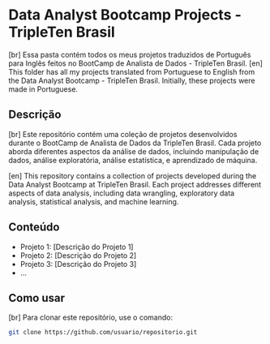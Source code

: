 # Data Analyst Bootcamp Projects - TripleTen Brasil

[br] Essa pasta contém todos os meus projetos traduzidos de Português para Inglês feitos no BootCamp de Analista de Dados - TripleTen Brasil. 
[en] This folder has all my projects translated from Portuguese to English from the Data Analyst Bootcamp - TripleTen Brasil. Initially, these projects were made in Portuguese.

## Descrição

[br] Este repositório contém uma coleção de projetos desenvolvidos durante o BootCamp de Analista de Dados da TripleTen Brasil. Cada projeto aborda diferentes aspectos da análise de dados, incluindo manipulação de dados, análise exploratória, análise estatística, e aprendizado de máquina.

[en] This repository contains a collection of projects developed during the Data Analyst Bootcamp at TripleTen Brasil. Each project addresses different aspects of data analysis, including data wrangling, exploratory data analysis, statistical analysis, and machine learning.

## Conteúdo

- Projeto 1: [Descrição do Projeto 1]
- Projeto 2: [Descrição do Projeto 2]
- Projeto 3: [Descrição do Projeto 3]
- ...

## Como usar

[br] Para clonar este repositório, use o comando:
```bash
git clone https://github.com/usuario/repositorio.git
